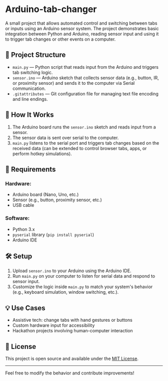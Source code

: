 # Arduino-tab-changer

A small project that allows automated control and switching between tabs or inputs using an Arduino sensor system. The project demonstrates basic integration between Python and Arduino, reading sensor input and using it to trigger tab changes or other events on a computer.

## 📂 Project Structure

- `main.py` — Python script that reads input from the Arduino and triggers tab switching logic.
- `sensor.ino` — Arduino sketch that collects sensor data (e.g., button, IR, or proximity sensor) and sends it to the computer via Serial communication.
- `.gitattributes` — Git configuration file for managing text file encoding and line endings.

## 🚀 How It Works

1. The Arduino board runs the `sensor.ino` sketch and reads input from a sensor.
2. The sensor data is sent over serial to the computer.
3. `main.py` listens to the serial port and triggers tab changes based on the received data (can be extended to control browser tabs, apps, or perform hotkey simulations).

## 🧰 Requirements

### Hardware:
- Arduino board (Nano, Uno, etc.)
- Sensor (e.g., button, proximity sensor, etc.)
- USB cable

### Software:
- Python 3.x
- `pyserial` library (`pip install pyserial`)
- Arduino IDE

## 🛠️ Setup

1. Upload `sensor.ino` to your Arduino using the Arduino IDE.
2. Run `main.py` on your computer to listen for serial data and respond to sensor input.
3. Customize the logic inside `main.py` to match your system's behavior (e.g., keyboard simulation, window switching, etc.).

## 💡 Use Cases

- Assistive tech: change tabs with hand gestures or buttons
- Custom hardware input for accessibility
- Hackathon projects involving human-computer interaction

## 📜 License

This project is open source and available under the [MIT License](https://opensource.org/licenses/MIT).

---

Feel free to modify the behavior and contribute improvements!
